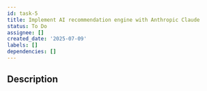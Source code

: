 ```yaml
---
id: task-5
title: Implement AI recommendation engine with Anthropic Claude
status: To Do
assignee: []
created_date: '2025-07-09'
labels: []
dependencies: []
---
```


## Description
